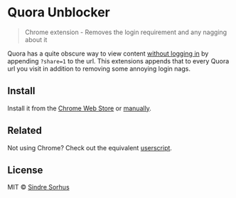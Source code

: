 # Quora Unblocker

> Chrome extension - Removes the login requirement and any nagging about it

Quora has a quite obscure way to view content [without logging in](http://blog.quora.com/Making-Sharing-Better) by appending `?share=1` to the url. This extensions appends that to every Quora url you visit in addition to removing some annoying login nags.


## Install

Install it from the [Chrome Web Store](https://chrome.google.com/webstore/detail/quora-unblocker/pcjnlebeogfamlbeloiccdidgmaeojhe) or [manually](http://superuser.com/a/247654/6877).


## Related

Not using Chrome? Check out the equivalent [userscript](https://github.com/sindresorhus/quora-unblocker-userscript).


## License

MIT © [Sindre Sorhus](https://sindresorhus.com)
